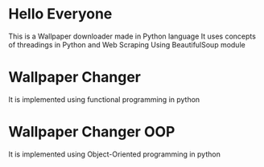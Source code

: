 # Hello Everyone
This is a Wallpaper downloader made in Python language
It uses concepts of threadings in Python and Web Scraping Using BeautifulSoup module

# Wallpaper Changer
It is implemented using functional programming in python

# Wallpaper Changer OOP
It is implemented using Object-Oriented programming in python

